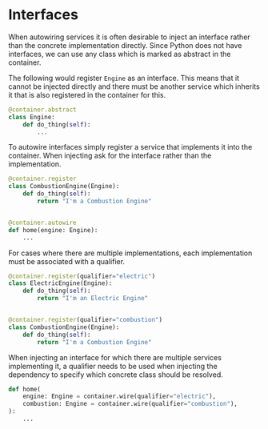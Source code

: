 # Interfaces

When autowiring services it is often desirable to inject an interface rather than the concrete implementation directly.
Since Python does not have interfaces, we can use any class which is marked as abstract in the container.

The following would register `Engine` as an interface. This means that it cannot be injected directly and there must
be another service which inherits it that is also registered in the container for this.

```python
@container.abstract
class Engine:
    def do_thing(self):
        ...
```

To autowire interfaces simply register a service that implements it into the container. 
When injecting ask for the interface rather than the implementation.

```python
@container.register
class CombustionEngine(Engine):
    def do_thing(self):
        return "I'm a Combustion Engine"


@container.autowire
def home(engine: Engine):
    ...
```

For cases where there are multiple implementations, each implementation must be associated with a qualifier.


```python
@container.register(qualifier="electric")
class ElectricEngine(Engine):
    def do_thing(self):
        return "I'm an Electric Engine"


@container.register(qualifier="combustion")
class CombustionEngine(Engine):
    def do_thing(self):
        return "I'm a Combustion Engine"
```

When injecting an interface for which there are multiple services implementing it, a qualifier needs to be used when
injecting the dependency to specify which concrete class should be resolved.

```python
def home(
    engine: Engine = container.wire(qualifier="electric"),
    combustion: Engine = container.wire(qualifier="combustion"),
):
    ...
```
